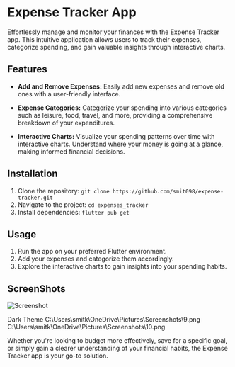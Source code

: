 # Expense Tracker App

Effortlessly manage and monitor your finances with the Expense Tracker app. This intuitive application allows users to track their expenses, categorize spending, and gain valuable insights through interactive charts.

## Features

- **Add and Remove Expenses:** Easily add new expenses and remove old ones with a user-friendly interface.

- **Expense Categories:** Categorize your spending into various categories such as leisure, food, travel, and more, providing a comprehensive breakdown of your expenditures.

- **Interactive Charts:** Visualize your spending patterns over time with interactive charts. Understand where your money is going at a glance, making informed financial decisions.

## Installation

1. Clone the repository: `git clone https://github.com/smit098/expense-tracker.git`
2. Navigate to the project: `cd expenses_tracker`
3. Install dependencies: `flutter pub get`

## Usage

1. Run the app on your preferred Flutter environment.
2. Add your expenses and categorize them accordingly.
3. Explore the interactive charts to gain insights into your spending habits.

## ScreenShots

![Screenshot](/path/to/screenshot.png)

Dark Theme
C:\Users\smitk\OneDrive\Pictures\Screenshots\9.png
C:\Users\smitk\OneDrive\Pictures\Screenshots\10.png


Whether you're looking to budget more effectively, save for a specific goal, or simply gain a clearer understanding of your financial habits, the Expense Tracker app is your go-to solution.

 
